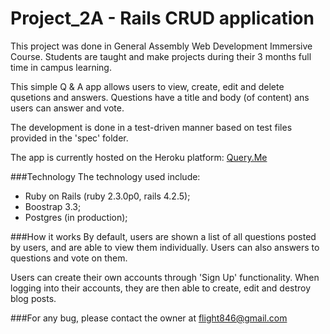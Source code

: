 # Project_2A - Rails CRUD application

This project was done in General Assembly Web Development Immersive Course. Students are taught and make projects during their 3 months full time in campus learning.

This simple Q & A app allows users to view, create, edit and delete qusetions and answers. Questions have a title and body (of content) ans users can answer and vote. 

The development is done in a test-driven manner based on test files provided in the 'spec' folder.

The app is currently hosted on the Heroku platform: [Query.Me](https://intense-river-14194.herokuapp.com/)

###Technology
The technology used include:

- Ruby on Rails (ruby 2.3.0p0, rails 4.2.5);
- Boostrap 3.3;
- Postgres (in production);

###How it works
By default, users are shown a list of all questions posted by users, and are able to view them individually. Users can also answers to questions and vote on them.

Users can create their own accounts through 'Sign Up' functionality. When logging into their accounts, they are then able to create, edit and destroy blog posts. 

###For any bug, please contact the owner at flight846@gmail.com


